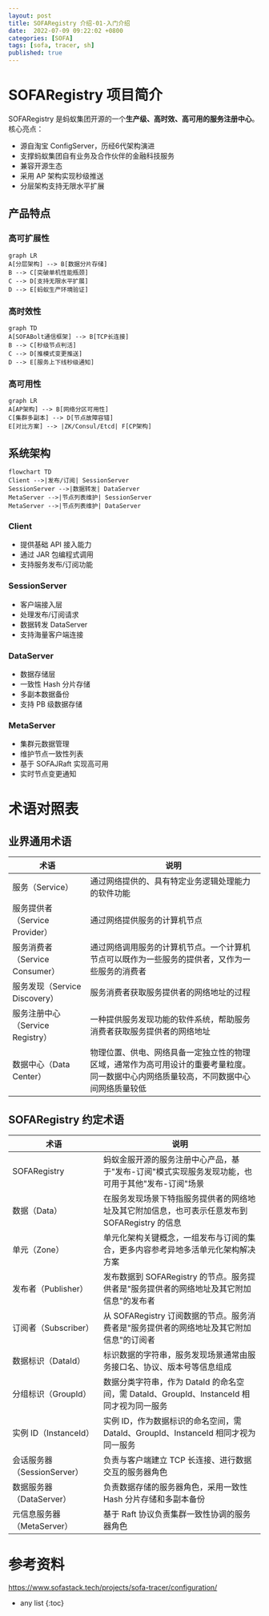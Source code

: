 ```yaml
---
layout: post
title: SOFARegistry 介绍-01-入门介绍
date:  2022-07-09 09:22:02 +0800
categories: [SOFA]
tags: [sofa, tracer, sh]
published: true
---
```



# SOFARegistry 项目简介

SOFARegistry 是蚂蚁集团开源的一个**生产级、高时效、高可用的服务注册中心**。核心亮点：
- 源自淘宝 ConfigServer，历经6代架构演进
- 支撑蚂蚁集团自有业务及合作伙伴的金融科技服务
- 兼容开源生态
- 采用 AP 架构实现秒级推送
- 分层架构支持无限水平扩展

## 产品特点

### 高可扩展性
```mermaid
graph LR
A[分层架构] --> B[数据分片存储]
B --> C[突破单机性能瓶颈]
C --> D[支持无限水平扩展]
D --> E[蚂蚁生产环境验证]
```

### 高时效性
```mermaid
graph TD
A[SOFABolt通信框架] --> B[TCP长连接]
B --> C[秒级节点判活]
C --> D[推模式变更推送]
D --> E[服务上下线秒级通知]
```

### 高可用性
```mermaid
graph LR
A[AP架构] --> B[网络分区可用性]
C[集群多副本] --> D[节点故障容错]
E[对比方案] --> |ZK/Consul/Etcd| F[CP架构]
```

## 系统架构

```mermaid
flowchart TD
Client -->|发布/订阅| SessionServer
SessionServer -->|数据转发| DataServer
MetaServer -->|节点列表维护| SessionServer
MetaServer -->|节点列表维护| DataServer
```

### Client
- 提供基础 API 接入能力
- 通过 JAR 包编程式调用
- 支持服务发布/订阅功能

### SessionServer
- 客户端接入层
- 处理发布/订阅请求
- 数据转发 DataServer
- 支持海量客户端连接

### DataServer
- 数据存储层
- 一致性 Hash 分片存储
- 多副本数据备份
- 支持 PB 级数据存储

### MetaServer
- 集群元数据管理
- 维护节点一致性列表
- 基于 SOFAJRaft 实现高可用
- 实时节点变更通知


# 术语对照表

## 业界通用术语
| 术语                      | 说明                                                                                                                                 |
|---------------------------|--------------------------------------------------------------------------------------------------------------------------------------|
| 服务（Service）           | 通过网络提供的、具有特定业务逻辑处理能力的软件功能                                                                                 |
| 服务提供者（Service Provider） | 通过网络提供服务的计算机节点                                                                                                         |
| 服务消费者（Service Consumer） | 通过网络调用服务的计算机节点。一个计算机节点可以既作为一些服务的提供者，又作为一些服务的消费者                                       |
| 服务发现（Service Discovery） | 服务消费者获取服务提供者的网络地址的过程                                                                                             |
| 服务注册中心（Service Registry） | 一种提供服务发现功能的软件系统，帮助服务消费者获取服务提供者的网络地址                                                             |
| 数据中心（Data Center）   | 物理位置、供电、网络具备一定独立性的物理区域，通常作为高可用设计的重要考量粒度。同一数据中心内网络质量较高，不同数据中心间网络质量较低 |

## SOFARegistry 约定术语
| 术语                      | 说明                                                                                                                                 |
|---------------------------|--------------------------------------------------------------------------------------------------------------------------------------|
| SOFARegistry              | 蚂蚁金服开源的服务注册中心产品，基于"发布-订阅"模式实现服务发现功能，也可用于其他"发布-订阅"场景                                      |
| 数据（Data）              | 在服务发现场景下特指服务提供者的网络地址及其它附加信息，也可表示任意发布到 SOFARegistry 的信息                                       |
| 单元（Zone）              | 单元化架构关键概念，一组发布与订阅的集合，更多内容参考异地多活单元化架构解决方案                                                     |
| 发布者（Publisher）       | 发布数据到 SOFARegistry 的节点。服务提供者是"服务提供者的网络地址及其它附加信息"的发布者                                             |
| 订阅者（Subscriber）      | 从 SOFARegistry 订阅数据的节点。服务消费者是"服务提供者的网络地址及其它附加信息"的订阅者                                             |
| 数据标识（DataId）        | 标识数据的字符串，服务发现场景通常由服务接口名、协议、版本号等信息组成                                                             |
| 分组标识（GroupId）       | 数据分类字符串，作为 DataId 的命名空间，需 DataId、GroupId、InstanceId 相同才视为同一服务                                           |
| 实例 ID（InstanceId）     | 实例 ID，作为数据标识的命名空间，需 DataId、GroupId、InstanceId 相同才视为同一服务                                                  |
| 会话服务器（SessionServer） | 负责与客户端建立 TCP 长连接、进行数据交互的服务器角色                                                                               |
| 数据服务器（DataServer）  | 负责数据存储的服务器角色，采用一致性 Hash 分片存储和多副本备份                                                                       |
| 元信息服务器（MetaServer） | 基于 Raft 协议负责集群一致性协调的服务器角色                                                                                        |


# 参考资料

https://www.sofastack.tech/projects/sofa-tracer/configuration/

* any list
{:toc}